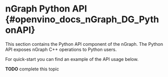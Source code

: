 # nGraph Python API {#openvino_docs_nGraph_DG_PythonAPI}

This section contains the Python API component of the nGraph. 
The Python API exposes nGraph C++ operations to Python users. 

For quick-start you can find an example of the API usage below. 

**TODO** complete this topic
